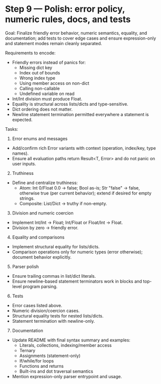# Step 9 — Polish: error policy, numeric rules, docs, and tests

Goal: Finalize friendly error behavior, numeric semantics, equality, and documentation; add tests to cover edge cases and ensure expression-only and statement modes remain cleanly separated.

Requirements to encode:
- Friendly errors instead of panics for:
  - Missing dict key
  - Index out of bounds
  - Wrong index type
  - Using member access on non-dict
  - Calling non-callable
  - Undefined variable on read
- Int/Int division must produce Float.
- Equality is structural across lists/dicts and type-sensitive.
- Dict ordering does not matter.
- Newline statement termination permitted everywhere a statement is expected.

Tasks:
1) Error enums and messages
- Add/confirm rich Error variants with context (operation, index/key, type names).
- Ensure all evaluation paths return Result<T, Error> and do not panic on user inputs.

2) Truthiness
- Define and centralize truthiness:
  - Atom: Int 0/Float 0.0 → false; Bool as-is; Str "false" → false, otherwise true (per current behavior); extend if desired for empty strings.
  - Composite: List/Dict → truthy if non-empty.

3) Division and numeric coercion
- Implement Int/Int → Float; Int/Float or Float/Int → Float.
- Division by zero → friendly error.

4) Equality and comparisons
- Implement structural equality for lists/dicts.
- Comparison operations only for numeric types (error otherwise); document behavior explicitly.

5) Parser polish
- Ensure trailing commas in list/dict literals.
- Ensure newline-based statement terminators work in blocks and top-level program parsing.

6) Tests
- Error cases listed above.
- Numeric division/coercion cases.
- Structural equality tests for nested lists/dicts.
- Statement termination with newline-only.

7) Documentation
- Update README with final syntax summary and examples:
  - Literals, collections, indexing/member access
  - Ternary
  - Assignments (statement-only)
  - If/while/for loops
  - Functions and returns
  - Built-ins and dot traversal semantics
- Mention expression-only parser entrypoint and usage.
